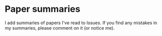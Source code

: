 # Paper summaries
I add summaries of papers I've read to Issues. 
If you find any mistakes in my summaries, please comment on it (or notice me).
